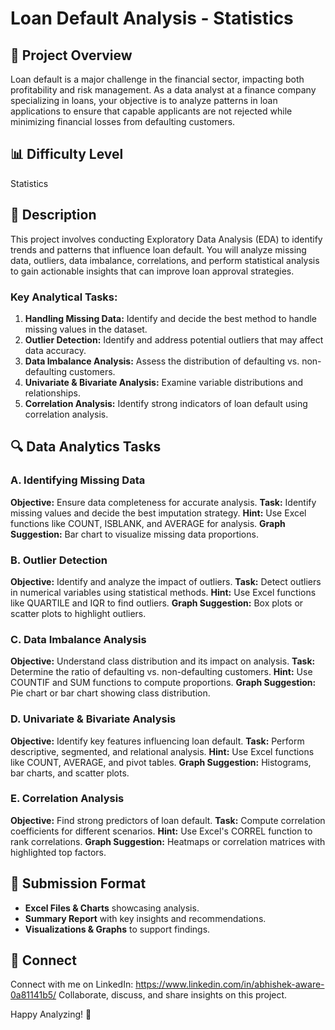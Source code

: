 # Loan Default Analysis - Statistics

## 📌 Project Overview
Loan default is a major challenge in the financial sector, impacting both profitability and risk management. As a data analyst at a finance company specializing in loans, your objective is to analyze patterns in loan applications to ensure that capable applicants are not rejected while minimizing financial losses from defaulting customers.

## 📊 Difficulty Level
Statistics

## 📝 Description
This project involves conducting Exploratory Data Analysis (EDA) to identify trends and patterns that influence loan default. You will analyze missing data, outliers, data imbalance, correlations, and perform statistical analysis to gain actionable insights that can improve loan approval strategies.

### Key Analytical Tasks:
1. **Handling Missing Data:** Identify and decide the best method to handle missing values in the dataset.
2. **Outlier Detection:** Identify and address potential outliers that may affect data accuracy.
3. **Data Imbalance Analysis:** Assess the distribution of defaulting vs. non-defaulting customers.
4. **Univariate & Bivariate Analysis:** Examine variable distributions and relationships.
5. **Correlation Analysis:** Identify strong indicators of loan default using correlation analysis.

## 🔍 Data Analytics Tasks

### A. Identifying Missing Data
**Objective:** Ensure data completeness for accurate analysis.
**Task:** Identify missing values and decide the best imputation strategy.
**Hint:** Use Excel functions like COUNT, ISBLANK, and AVERAGE for analysis.
**Graph Suggestion:** Bar chart to visualize missing data proportions.

### B. Outlier Detection
**Objective:** Identify and analyze the impact of outliers.
**Task:** Detect outliers in numerical variables using statistical methods.
**Hint:** Use Excel functions like QUARTILE and IQR to find outliers.
**Graph Suggestion:** Box plots or scatter plots to highlight outliers.

### C. Data Imbalance Analysis
**Objective:** Understand class distribution and its impact on analysis.
**Task:** Determine the ratio of defaulting vs. non-defaulting customers.
**Hint:** Use COUNTIF and SUM functions to compute proportions.
**Graph Suggestion:** Pie chart or bar chart showing class distribution.

### D. Univariate & Bivariate Analysis
**Objective:** Identify key features influencing loan default.
**Task:** Perform descriptive, segmented, and relational analysis.
**Hint:** Use Excel functions like COUNT, AVERAGE, and pivot tables.
**Graph Suggestion:** Histograms, bar charts, and scatter plots.

### E. Correlation Analysis
**Objective:** Find strong predictors of loan default.
**Task:** Compute correlation coefficients for different scenarios.
**Hint:** Use Excel's CORREL function to rank correlations.
**Graph Suggestion:** Heatmaps or correlation matrices with highlighted top factors.

## 📂 Submission Format
- **Excel Files & Charts** showcasing analysis.
- **Summary Report** with key insights and recommendations.
- **Visualizations & Graphs** to support findings.

## 🔗 Connect
Connect with me on LinkedIn: https://www.linkedin.com/in/abhishek-aware-0a81141b5/
Collaborate, discuss, and share insights on this project.

Happy Analyzing! 🚀

